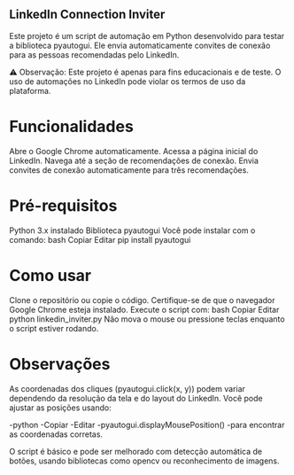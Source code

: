 ## LinkedIn Connection Inviter
Este projeto é um script de automação em Python desenvolvido para testar a biblioteca pyautogui. Ele envia automaticamente convites de conexão para as pessoas recomendadas pelo LinkedIn.

⚠️ Observação: Este projeto é apenas para fins educacionais e de teste. O uso de automações no LinkedIn pode violar os termos de uso da plataforma.

# Funcionalidades
Abre o Google Chrome automaticamente.
Acessa a página inicial do LinkedIn.
Navega até a seção de recomendações de conexão.
Envia convites de conexão automaticamente para três recomendações.
# Pré-requisitos
Python 3.x instalado
Biblioteca pyautogui
Você pode instalar com o comando:
bash
Copiar
Editar
pip install pyautogui
# Como usar
Clone o repositório ou copie o código.
Certifique-se de que o navegador Google Chrome esteja instalado.
Execute o script com:
bash
Copiar
Editar
python linkedin_inviter.py
Não mova o mouse ou pressione teclas enquanto o script estiver rodando.
# Observações
As coordenadas dos cliques (pyautogui.click(x, y)) podem variar dependendo da resolução da tela e do layout do LinkedIn. Você pode ajustar as posições usando:

-python
-Copiar
-Editar
-pyautogui.displayMousePosition()
-para encontrar as coordenadas corretas.

O script é básico e pode ser melhorado com detecção automática de botões, usando bibliotecas como opencv ou reconhecimento de imagens.